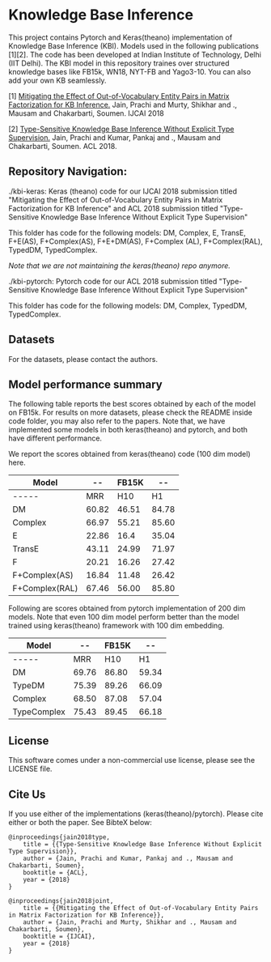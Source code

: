 # Knowledge Base Inference
This project contains Pytorch and Keras(theano) implementation of Knowledge Base Inference (KBI). Models used in the following publications [1][2]. The code has been developed at Indian Institute of Technology, Delhi (IIT Delhi). The KBI model in this repository traines over structured knowledge bases like FB15k, WN18, NYT-FB and Yago3-10. You can also add your own KB seamlessly. 

[1] [Mitigating the Effect of Out-of-Vocabulary Entity Pairs in Matrix Factorization for KB Inference.](http://www.cse.iitd.ernet.in/~mausam/papers/ijcai18b.pdf) Jain, Prachi and Murty, Shikhar and ., Mausam and Chakarbarti, Soumen. IJCAI 2018 

[2] [Type-Sensitive Knowledge Base Inference Without Explicit Type Supervision.](http://www.cse.iitd.ernet.in/~mausam/papers/acl18.pdf) Jain, Prachi and Kumar, Pankaj and ., Mausam and Chakarbarti, Soumen. ACL 2018.

## Repository Navigation:
./kbi-keras: Keras (theano) code for our IJCAI 2018 submission titled "Mitigating the Effect of Out-of-Vocabulary Entity Pairs in Matrix Factorization for KB Inference" and ACL 2018 submission titled "Type-Sensitive Knowledge Base Inference Without Explicit Type Supervision"

This folder has code for the following models: DM, Complex, E, TransE, F+E(AS), F+Complex(AS), F+E+DM(AS), F+Complex (AL), F+Complex(RAL), TypedDM, TypedComplex.
  
_Note that we are not maintaining the keras(theano) repo anymore._ 

./kbi-pytorch: Pytorch code for our ACL 2018 submission titled "Type-Sensitive Knowledge Base Inference Without Explicit Type Supervision"

This folder has code for the following models: DM, Complex, TypedDM, TypedComplex. 

## Datasets
For the datasets, please contact the authors. 

## Model performance summary
The following table reports the best scores obtained by each of the model on FB15k. For results on more datasets, please check the README inside code folder, you may also refer to the papers. Note that, we have implemented some models in both keras(theano) and pytorch, and both have different performance. 

We report the scores obtained from keras(theano) code (100 dim model) here. 

| Model | -- | FB15K |--  |
| -----|-- |---|--|
| -----| MRR | H10| H1| 
| DM | 60.82 | 46.51 | 84.78 | 
| Complex | 66.97 | 55.21 | 85.60 | 
|E|22.86|16.4|35.04|
|TransE|43.11|24.99|71.97|
|F|20.21|16.26|27.42|
|F+Complex(AS)|16.84|11.48|26.42|
|F+Complex(RAL)|67.46|56.00|85.80|

Following are scores obtained from pytorch implementation of 200 dim models. Note that even 100 dim model perform better than the model trained using keras(theano) framework with 100 dim embedding.

| Model | -- | FB15K |--  |
| -----|-- |---|--|
| -----| MRR | H10| H1|
| DM | 69.76 | 86.80 | 59.34 | 
| TypeDM | 75.39 | 89.26 | 66.09 |
| Complex | 68.50 | 87.08 | 57.04 | 
| TypeComplex | 75.43 | 89.45 | 66.18 | 
 
## License
This software comes under a non-commercial use license, please see the LICENSE file.

## Cite Us
If you use either of the implementations (keras(theano)/pytorch). Please cite either or both the paper. See BibteX below:
```
@inproceedings{jain2018type,
	title = {{Type-Sensitive Knowledge Base Inference Without Explicit Type Supervision}},
	author = {Jain, Prachi and Kumar, Pankaj and ., Mausam and Chakarbarti, Soumen},
	booktitle = {ACL},
	year = {2018}
}

@inproceedings{jain2018joint,
	title = {{Mitigating the Effect of Out-of-Vocabulary Entity Pairs in Matrix Factorization for KB Inference}},
	author = {Jain, Prachi and Murty, Shikhar and ., Mausam and Chakarbarti, Soumen},
	booktitle = {IJCAI},
	year = {2018}
}
```
 
